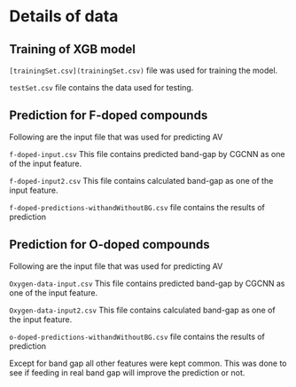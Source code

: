 # Details of data

## Training of XGB model
`[trainingSet.csv](trainingSet.csv)`  file was used for training the model.

`testSet.csv` file  contains the data used for testing.


## Prediction for F-doped compounds
Following are the input file that was used for predicting AV

`f-doped-input.csv` This file contains predicted band-gap by CGCNN as one of the input feature.

`f-doped-input2.csv`  This file contains calculated band-gap as one of the input feature.

`f-doped-predictions-withandWithoutBG.csv` file contains the results of prediction


## Prediction for O-doped compounds
Following are the input file that was used for predicting AV

`Oxygen-data-input.csv` This file contains predicted band-gap by CGCNN as one of the input feature.

`Oxygen-data-input2.csv` This file contains calculated band-gap as one of the input feature.

`o-doped-predictions-withandWithoutBG.csv` file contains the results of prediction

Except for band gap all other features were kept common. This was done to see if feeding in real band gap will improve the prediction or not.
